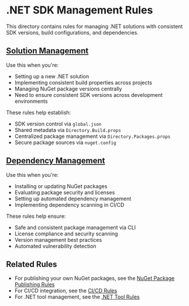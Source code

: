 # .NET SDK Management Rules

This directory contains rules for managing .NET solutions with consistent SDK versions, build configurations, and dependencies.

## [Solution Management](solution-management.mdc)

Use this when you're:
- Setting up a new .NET solution
- Implementing consistent build properties across projects
- Managing NuGet package versions centrally
- Need to ensure consistent SDK versions across development environments

These rules help establish:
- SDK version control via `global.json`
- Shared metadata via `Directory.Build.props`
- Centralized package management via `Directory.Packages.props`
- Secure package sources via `nuget.config`

## [Dependency Management](dependency-management.mdc)

Use this when you're:
- Installing or updating NuGet packages
- Evaluating package security and licenses
- Setting up automated dependency management
- Implementing dependency scanning in CI/CD

These rules help ensure:
- Safe and consistent package management via CLI
- License compliance and security scanning
- Version management best practices
- Automated vulnerability detection

## Related Rules

- For publishing your own NuGet packages, see the [NuGet Package Publishing Rules](../nuget-packages/README.md)
- For CI/CD integration, see the [CI/CD Rules](../ci-cd/README.md)
- For .NET tool management, see the [.NET Tool Rules](../dotnet-tools/README.md) 